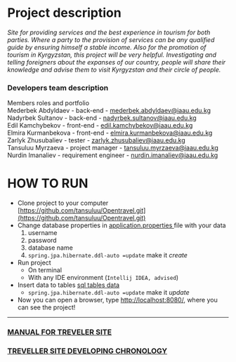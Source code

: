 # Project description

_Site for providing services and the best experience in tourism for both parties._
_Where a party to the provision of services can be any qualified guide by ensuring himself_
_a stable income. Also for the promotion of tourism in Kyrgyzstan, this project will be very helpful._
_Investigating and telling foreigners about the expanses of our country, people will share their_
_knowledge and advise them to visit Kyrgyzstan and their circle of people._

### Developers team description

Members roles and portfolio <br/>
Mederbek Abdyldaev - back-end - [mederbek.abdyldaev@iaau.edu.kg](mederbek.abdyldaev@iaau.edu.kg) <br/>
Nadyrbek Sultanov - back-end - [nadyrbek.sultanov@iaau.edu.kg](nadyrbek.sultanov@iaau.edu.kg) <br/>
Edil Kamchybekov - front-end - [edil.kamchybekov@iaau.edu.kg](edil.kamchybekov@iaau.edu.kg) <br/>
Elmira Kurmanbekova - front-end - [elmira.kurmanbekova@iaau.edu.kg](elmira.kurmanbekova@iaau.edu.kg) <br/>
Zarlyk Zhusubaliev - tester - [zarlyk.zhusubaliev@iaau.edu.kg](zarlyk.zhusubaliev@iaau.edu.kg) <br/>
Tansuluu Myrzaeva - project manager - [tansuluu.myrzaeva@iaau.edu.kg](tansuluu.myrzaeva@iaau.edu.kg) <br/>
Nurdin Imanaliev - requirement engineer - nurdin.imanaliev@iaau.edu.kg

# HOW TO RUN

* Clone project to your computer [https://github.com/tansuluu/Opentravel.git](https://github.com/tansuluu/Opentravel.git)
* Change database properties in [application.properties ](https://github.com/tansuluu/Opentravel/blob/master/src/main/resources/application.properties) file with your data 
    1. username 
    2. password 
    3. database name 
    4. `spring.jpa.hibernate.ddl-auto =update` make it _create_
* Run project
    * On terminal
    * With any IDE environment (`Intellij IDEA, advised`)
* Insert data to tables [sql tables data](https://github.com/tansuluu/Opentravel/tree/master/src/main/resources/sql)
    * `spring.jpa.hibernate.ddl-auto =update` make it _update_
* Now you can open a browser, type [http://localhost:8080/](http://localhost:8080/), where you can see the project!

***

### [MANUAL FOR TREVELER SITE](https://github.com/tansuluu/Opentravel/wiki/MANUAL-FOR-TREVELLER-SITE)
### [TREVELLER SITE DEVELOPING CHRONOLOGY](https://github.com/tansuluu/Opentravel/wiki/TREVELLER-SITE-DEVELOPING-CHRONOLOGY)
